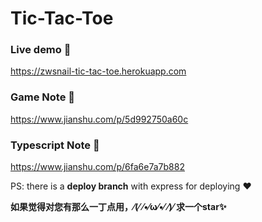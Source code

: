 # Tic-Tac-Toe

### Live demo 🎲
https://zwsnail-tic-tac-toe.herokuapp.com

### Game Note 📒
https://www.jianshu.com/p/5d992750a60c

### Typescript Note 📒
https://www.jianshu.com/p/6fa6e7a7b882

PS: there is a **deploy branch** with express for deploying ❤ 

**如果觉得对您有那么一丁点用，⁄(⁄ ⁄•⁄ω⁄•⁄ ⁄)⁄ 求一个star✨**
